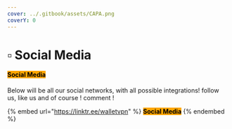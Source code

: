 ```yaml
---
cover: ../.gitbook/assets/CAPA.png
coverY: 0
---
```


# ▫ Social Media

#### <mark style="background-color:orange;">Social Media</mark>

Below will be all our social networks, with all possible integrations! follow us, like us and of course ! comment !

{% embed url="https://linktr.ee/walletvpn" %}
<mark style="background-color:orange;">**Social Media**</mark>
{% endembed %}
